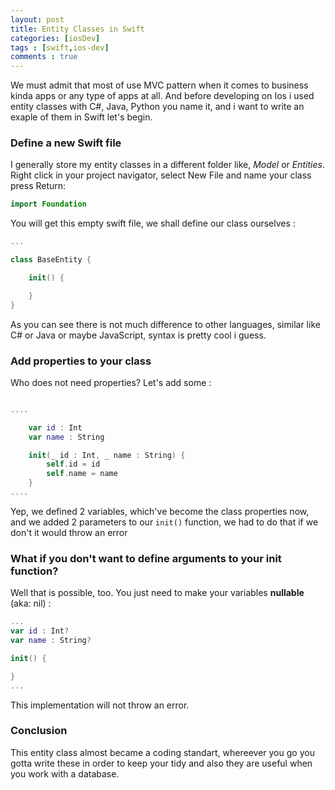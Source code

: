 ```yaml
---
layout: post
title: Entity Classes in Swift
categories: [iosDev]
tags : [swift,ios-dev]
comments : true
---
```


We must admit that most of use MVC pattern when it comes to business kinda apps or any type of apps at all. And before developing on Ios i used entity classes with C#, Java, Python you name it, and i want to write an exaple of them in Swift let's begin.

### Define a new Swift file

I generally store my entity classes in a different folder like, *Model* or *Entities*. Right click in your project navigator, select New File and name your class press Return:

```Swift
import Foundation
```

You will get this empty swift file, we shall define our class ourselves : 

```Swift
...

class BaseEntity {

    init() {

    }
}
```

As you can see there is not much difference to other languages, similar like C# or Java or maybe JavaScript, syntax is pretty cool i guess.

### Add properties to your class

Who does not need properties? Let's add some :

```Swift

.... 

    var id : Int
    var name : String

    init(_ id : Int, _ name : String) {
        self.id = id
        self.name = name
    }
....
```

Yep, we defined 2 variables, which've become the class properties now, and we added 2 parameters to our `init()` function, we had to do that if we don't it would throw an error

### What if you don't want to define arguments to your init function?

Well that is possible, too. You just need to make your variables **nullable** (aka: nil) :

```Swift
...
var id : Int?
var name : String?

init() {

}
...
```

This implementation will not throw an error. 

### Conclusion

This entity class almost became a coding standart, whereever you go you gotta write these in order to keep your tidy and also they are useful when you work with a database. 